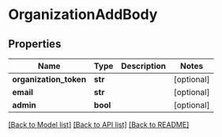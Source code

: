 # OrganizationAddBody

## Properties
Name | Type | Description | Notes
------------ | ------------- | ------------- | -------------
**organization_token** | **str** |  | [optional] 
**email** | **str** |  | [optional] 
**admin** | **bool** |  | [optional] 

[[Back to Model list]](../README.md#documentation-for-models) [[Back to API list]](../README.md#documentation-for-api-endpoints) [[Back to README]](../README.md)

